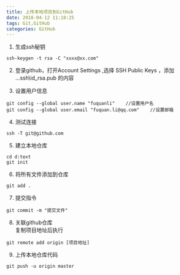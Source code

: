 ```yaml
---
title: 上传本地项目到GitHub
date: 2018-04-12 11:18:25
tags: Git,GitHub
categories: GitHub
---
```


1. 生成ssh秘钥
```
ssh-keygen -t rsa -C "xxxx@xx.com"
```

2. 登录github，打开Account Settings ,选择 SSH Public Keys ，添加 ..\.ssh\id_rsa.pub 的内容

3. 设置用户信息
```
git config --global user.name "fuquanli"    //设置用户名
git config --global user.email "fuquan.li@qq.com"    //设置邮箱
```

4. 测试连接 
```
ssh -T git@github.com
```

5. 建立本地仓库
```
cd d:text
git init
```

6. 将所有文件添加到仓库
```
git add .
```

7. 提交指令
```
git commit -m "提交文件"
```

8. 关联github仓库  
  复制项目地址后执行  
```
git remote add origin [项目地址]
```

9. 上传本地仓库代码
```
git push -u origin master
```
